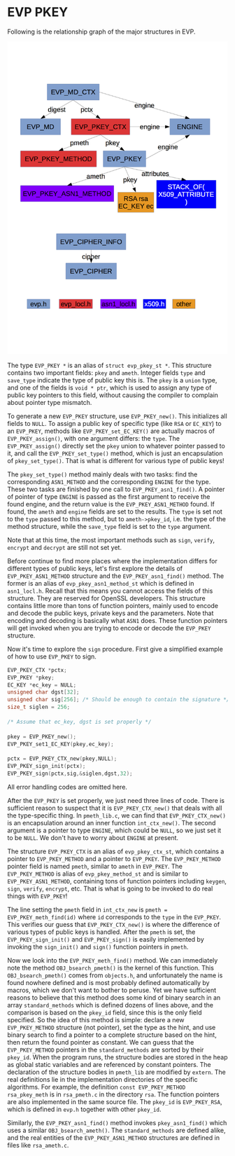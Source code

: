 # EVP PKEY

Following is the relationship graph of the major structures in EVP.

![EVP PKEY Structures](evp_structure.png)

The type `EVP_PKEY *` is an alias of `struct evp_pkey_st *`. This structure contains two important fields: `pkey` and `ameth`. Integer fields `type` and `save_type` indicate the type of public key this is. The `pkey` is a `union` type, and one of the fields is `void * ptr`, which is used to assign any type of public key pointers to this field, without causing the compiler to complain about pointer type mismatch.

To generate a new `EVP_PKEY` structure, use `EVP_PKEY_new()`. This initializes all fields to `NULL`. To assign a public key of specific type (like `RSA` or `EC_KEY`) to an `EVP_PKEY`, methods like `EVP_PKEY_set_EC_KEY()` are actually macros of `EVP_PKEY_assign()`, with one argument differs: the `type`. The `EVP_PKEY_assign()` directly set the `pkey` union to whatever pointer passed to it, and call the `EVP_PKEY_set_type()` method, which is just an encapsulation of `pkey_set_type()`. That is what is different for various type of public keys!

The `pkey_set_type()` method mainly deals with two tasks: find the corresponding `ASN1_METHOD` and the corresponding `ENGINE` for the type. These two tasks are finished by one call to `EVP_PKEY_asn1_find()`. A pointer of pointer of type `ENGINE` is passed as the first argument to receive the found engine, and the return value is the `EVP_PKEY_ASN1_METHOD` found. If found, the `ameth` and `engine` fields are set to the results. The `type` is set not to the `type` passed to this method, but to `ameth->pkey_id`, i.e. the type of the method structure, while the `save_type` field is set to the `type` argument.

Note that at this time, the most important methods such as `sign`, `verify`, `encrypt` and `decrypt` are still not set yet.

Before continue to find more places where the implementation differs for different types of public keys, let's first explore the details of `EVP_PKEY_ASN1_METHOD` structure and the `EVP_PKEY_asn1_find()` method. The former is an alias of `evp_pkey_asn1_method_st` which is defined in `asn1_locl.h`. Recall that this means you cannot access the fields of this structure. They are reserved for OpenSSL developers. This structure contains little more than tons of function pointers, mainly used to encode and decode the public keys, private keys and the parameters. Note that encoding and decoding is basically what `ASN1` does. These function pointers will get invoked when you are trying to encode or decode the `EVP_PKEY` structure.

Now it's time to explore the `sign` procedure. First give a simplified example of how to use `EVP_PKEY` to sign.
```C
EVP_PKEY_CTX *pctx;
EVP_PKEY *pkey;
EC_KEY *ec_key = NULL;
unsigned char dgst[32];
unsigned char sig[256]; /* Should be enough to contain the signature */
size_t siglen = 256;

/* Assume that ec_key, dgst is set properly */

pkey = EVP_PKEY_new();
EVP_PKEY_set1_EC_KEY(pkey,ec_key);

pctx = EVP_PKEY_CTX_new(pkey,NULL);
EVP_PKEY_sign_init(pctx);
EVP_PKEY_sign(pctx,sig,&siglen,dgst,32);

```
All error handling codes are omitted here.

After the `EVP_PKEY` is set properly, we just need three lines of code. There is sufficient reason to suspect that it is `EVP_PKEY_CTX_new()` that deals with all the type-specific thing. In `pmeth_lib.c`, we can find that `EVP_PKEY_CTX_new()` is an encapsulation around an inner function `int_ctx_new()`. The second argument is a pointer to type `ENGINE`, which could be `NULL`, so we just set it to be `NULL`. We don't have to worry about `ENGINE` at present.

The structure `EVP_PKEY_CTX` is an alias of `evp_pkey_ctx_st`, which contains a pointer to `EVP_PKEY_METHOD` and a pointer to `EVP_PKEY`. The `EVP_PKEY_METHOD` pointer field is named `pmeth`, similar to `ameth` in `EVP_PKEY`. The `EVP_PKEY_METHOD` is alias of `evp_pkey_method_st` and is similar to `EVP_PKEY_ASN1_METHOD`, containing tons of function pointers including `keygen`, `sign`, `verify`, `encrypt`, etc. That is what is going to be invoked to do real things with `EVP_PKEY`!

The line setting the `pmeth` field in `int_ctx_new` is `pmeth = EVP_PKEY_meth_find(id)` where `id` corresponds to the `type` in the `EVP_PKEY`. This verifies our guess that `EVP_PKEY_CTX_new()` is where the difference of various types of public keys is handled. After the `pmeth` is set, the `EVP_PKEY_sign_init()` and `EVP_PKEY_sign()` is easily implemented by invoking the `sign_init()` and `sign()` function pointers in `pmeth`.

Now we look into the `EVP_PKEY_meth_find()` method. We can immediately note the method `OBJ_bsearch_pmeth()` is the kernel of this function. This `OBJ_bsearch_pmeth()` comes from `objects.h`, and unfortunately the name is found nowhere defined and is most probably defined automatically by macros, which we don't want to bother to peruse. Yet we have sufficient reasons to believe that this method does some kind of binary search in an array `standard_methods` which is defined dozens of lines above, and the comparison is based on the `pkey_id` field, since this is the only field specified. So the idea of this method is simple: declare a new `EVP_PKEY_METHOD` structure (not pointer), set the type as the hint, and use binary search to find a pointer to a complete structure based on the hint, then return the found pointer as constant. We can guess that the `EVP_PKEY_METHOD` pointers in the `standard_methods` are sorted by their `pkey_id`. When the program runs, the structure bodies are stored in the heap as global static variables and are referenced by constant pointers. The declaration of the structure bodies in `pmeth_lib` are modified by `extern`. The real definitions lie in the implementation directories of the specific algorithms. For example, the definition `const EVP_PKEY_METHOD rsa_pkey_meth` is in `rsa_pmeth.c` in the directory `rsa`. The function pointers are also implemented in the same source file. The `pkey_id` is `EVP_PKEY_RSA`, which is defined in `evp.h` together with other `pkey_id`.

Similarly, the `EVP_PKEY_asn1_find()` method invokes `pkey_asn1_find()` which uses a similar `OBJ_bsearch_ameth()`. The `standard_methods` are defined alike, and the real entities of the `EVP_PKEY_ASN1_METHOD` structures are defined in files like `rsa_ameth.c`.
